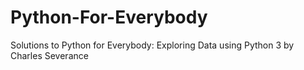 # Python-For-Everybody
Solutions to Python for Everybody: Exploring Data using Python 3 by Charles Severance
